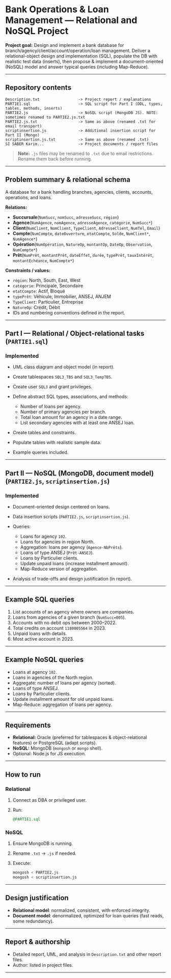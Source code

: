 # Bank Operations & Loan Management — Relational and NoSQL Project

**Project goal:**
Design and implement a bank database for branch/agency/client/account/operation/loan management. Deliver a relational-object design and implementation (SQL), populate the DB with realistic test data (inserts), then propose & implement a document-oriented (NoSQL) model and answer typical queries (including Map-Reduce).

---

## Repository contents

```
Description.txt                 -> Project report / explanations
PARTIE1.sql                     -> SQL script for Part I (DDL, types, tables, methods, inserts)
PARTIE2.js                      -> NoSQL script (MongoDB JS). NOTE: sometimes renamed to PARTIE2.js.txt
PARTIE2.js.txt                  -> Same as above (renamed .txt for email transport)
scriptinsertion.js              -> Additional insertion script for Part II (Mongo)
scriptinsertion.js.txt          -> Same as above (renamed .txt)
SI SABER Karim...               -> Project documents / report files
```

> **Note:** `.js` files may be renamed to `.txt` due to email restrictions. Rename them back before running.

---

## Problem summary & relational schema

A database for a bank handling branches, agencies, clients, accounts, operations, and loans.

**Relations:**

* **Succursale**(`NumSucc`, `nomSucc`, `adresseSucc`, `région`)
* **Agence**(`NumAgence`, `nomAgence`, `adresseAgence`, `catégorie`, `NumSucc*`)
* **Client**(`NumClient`, `NomClient`, `TypeClient`, `AdresseClient`, `NumTel`, `Email`)
* **Compte**(`NumCompte`, `dateOuverture`, `etatCompte`, `Solde`, `NumClient*`, `NumAgence*`)
* **Opération**(`NumOpération`, `NatureOp`, `montantOp`, `DateOp`, `Observation`, `NumCompte*`)
* **Prêt**(`NumPrêt`, `montantPrêt`, `dateEffet`, `durée`, `typePrêt`, `tauxIntérêt`, `montantEchéance`, `NumCompte*`)

**Constraints / values:**

* `région`: North, South, East, West
* `catégorie`: Principale, Secondaire
* `etatCompte`: Actif, Bloqué
* `typePrêt`: Véhicule, Immobilier, ANSEJ, ANJEM
* `TypeClient`: Particulier, Entreprise
* `NatureOp`: Crédit, Débit
* IDs and numbering conventions defined in the report.

---

## Part I — Relational / Object-relational tasks (`PARTIE1.sql`)

### Implemented

* UML class diagram and object model (in report).
* Create tablespaces `SQL3_TBS` and `SQL3_TempTBS`.
* Create user `SQL3` and grant privileges.
* Define abstract SQL types, associations, and methods:

  * Number of loans per agency.
  * Number of primary agencies per branch.
  * Total loan amount for an agency in a date range.
  * List secondary agencies with at least one ANSEJ loan.
* Create tables and constraints.
* Populate tables with realistic sample data.
* Example queries included.

---

## Part II — NoSQL (MongoDB, document model) (`PARTIE2.js`, `scriptinsertion.js`)

### Implemented

* Document-oriented design centered on loans.
* Data insertion scripts (`PARTIE2.js`, `scriptinsertion.js`).
* Queries:

  * Loans for agency `102`.
  * Loans for agencies in region North.
  * Aggregation: loans per agency (`Agence-NbPrêts`).
  * Loans of type ANSEJ (`Prêt-ANSEJ`).
  * Loans by Particulier clients.
  * Update unpaid loans (increase installment amount).
  * Map-Reduce version of aggregation.
* Analysis of trade-offs and design justification (in report).

---

## Example SQL queries

1. List accounts of an agency where owners are companies.
2. Loans from agencies of a given branch (`NumSucc=005`).
3. Accounts with no debit ops between 2000–2022.
4. Total credits on account `1180005564` in 2023.
5. Unpaid loans with details.
6. Most active account in 2023.

---

## Example NoSQL queries

* Loans at agency `102`.
* Loans in agencies of the North region.
* Aggregate: number of loans per agency (sorted).
* Loans of type ANSEJ.
* Loans by Particulier clients.
* Update installment amount for old unpaid loans.
* Map-Reduce: aggregation of loans per agency.

---

## Requirements

* **Relational:** Oracle (preferred for tablespaces & object-relational features) or PostgreSQL (adapt scripts).
* **NoSQL:** MongoDB (`mongosh` or `mongo` shell).
* Optional: Node.js for JS execution.

---

## How to run

### Relational

1. Connect as DBA or privileged user.
2. Run:

   ```sql
   @PARTIE1.sql
   ```

### NoSQL

1. Ensure MongoDB is running.
2. Rename `.txt` → `.js` if needed.
3. Execute:

   ```bash
   mongosh < PARTIE2.js
   mongosh < scriptinsertion.js
   ```

---

## Design justification

* **Relational model**: normalized, consistent, with enforced integrity.
* **Document model**: denormalized, optimized for loan queries (fast reads, some redundancy).

---

## Report & authorship

* Detailed report, UML, and analysis in `Description.txt` and other report files.
* Author: listed in project files.

---
